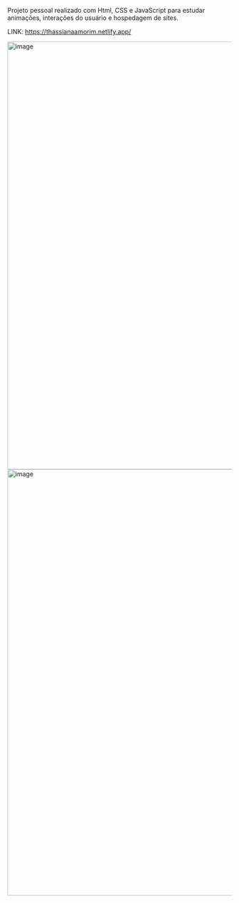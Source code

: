 Projeto pessoal realizado com Html, CSS e JavaScript para estudar animações, interações do usuário e hospedagem de sites.

LINK: https://thassianaamorim.netlify.app/

<img width="960" alt="image" src="https://github.com/ThassiAmorim/Que-Mario-/assets/62359485/b363f63f-6edc-4bd1-880a-ace4e0276b36">

<img width="957" alt="image" src="https://github.com/ThassiAmorim/Que-Mario-/assets/62359485/81221e18-0cc8-4463-9dfc-3309ca5df059">


